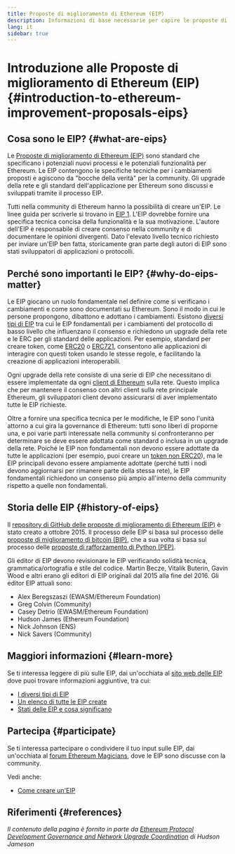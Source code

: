 ```yaml
---
title: Proposte di miglioramento di Ethereum (EIP)
description: Informazioni di base necessarie per capire le proposte di miglioramento di Ethereum (EIP).
lang: it
sidebar: true
---
```


# Introduzione alle Proposte di miglioramento di Ethereum (EIP) {#introduction-to-ethereum-improvement-proposals-eips}

## Cosa sono le EIP? {#what-are-eips}

Le [Proposte di miglioramento di Ethereum (EIP)](https://eips.ethereum.org/) sono standard che specificano i potenziali nuovi processi e le potenziali funzionalità per Ethereum. Le EIP contengono le specifiche tecniche per i cambiamenti proposti e agiscono da "bocche della verità" per la community. Gli upgrade della rete e gli standard dell'applicazione per Ethereum sono discussi e sviluppati tramite il processo EIP.

Tutti nella community di Ethereum hanno la possibilità di creare un'EIP. Le linee guida per scriverle si trovano in [EIP 1](https://eips.ethereum.org/EIPS/eip-1). L'EIP dovrebbe fornire una specifica tecnica concisa della funzionalità e la sua motivazione. L'autore dell'EIP è responsabile di creare consenso nella community e di documentare le opinioni divergenti. Dato l'elevato livello tecnico richiesto per inviare un'EIP ben fatta, storicamente gran parte degli autori di EIP sono stati sviluppatori di applicazioni o protocolli.

## Perché sono importanti le EIP? {#why-do-eips-matter}

Le EIP giocano un ruolo fondamentale nel definire come si verificano i cambiamenti e come sono documentati su Ethereum. Sono il modo in cui le persone propongono, dibattono e adottano i cambiamenti. Esistono [diversi tipi di EIP](https://github.com/ethereum/EIPs/blob/master/EIPS/eip-1.md#eip-types) tra cui le EIP fondamentali per i cambiamenti del protocollo di basso livello che influenzano il consenso e richiedono un upgrade della rete e le ERC per gli standard delle applicazioni. Per esempio, standard per creare token, come [ERC20](https://eips.ethereum.org/EIPS/eip-20) o [ERC721](https://eips.ethereum.org/EIPS/eip-721), consentono alle applicazioni di interagire con questi token usando le stesse regole, e facilitando la creazione di applicazioni interoperabili.

Ogni upgrade della rete consiste di una serie di EIP che necessitano di essere implementate da ogni [client di Ethereum](/en/learn/#clients-and-nodes) sulla rete. Questo implica che per mantenere il consenso con altri client sulla rete principale Ethereum, gli sviluppatori client devono assicurarsi di aver implementato tutte le EIP richieste.

Oltre a fornire una specifica tecnica per le modifiche, le EIP sono l'unità attorno a cui gira la governance di Ethereum: tutti sono liberi di proporne una, e poi varie parti interessate nella community si confronteranno per determinare se deve essere adottata come standard o inclusa in un upgrade della rete. Poiché le EIP non fondamentali non devono essere adottate da tutte le applicazioni (per esempio, puoi creare un [token non ERC20](https://eips.ethereum.org/EIPS/eip-20)), ma le EIP principali devono essere ampiamente adottate (perché tutti i nodi devono aggiornarsi per rimanere parte della stessa rete), le EIP fondamentali richiedono un consenso più ampio all'interno della community rispetto a quelle non fondamentali.

## Storia delle EIP {#history-of-eips}

Il [repository di GitHub delle proposte di miglioramento di Ethereum (EIP)](https://github.com/ethereum/EIPs) è stato creato a ottobre 2015. Il processo delle EIP si basa sul processo delle [proposte di miglioramento di bitcoin (BIP)](https://github.com/bitcoin/bips), che a sua volta si basa sul processo delle [proposte di rafforzamento di Python (PEP)](https://www.python.org/dev/peps/).

Gli editor di EIP devono revisionare le EIP verificando solidità tecnica, grammatica/ortografia e stile del codice. Martin Becze, Vitalik Buterin, Gavin Wood e altri erano gli editori di EIP originali dal 2015 alla fine del 2016. Gli editor EIP attuali sono:

- Alex Beregszaszi (EWASM/Ethereum Foundation)
- Greg Colvin (Community)
- Casey Detrio (EWASM/Ethereum Foundation)
- Hudson James (Ethereum Foundation)
- Nick Johnson (ENS)
- Nick Savers (Community)

## Maggiori informazioni {#learn-more}

Se ti interessa leggere di più sulle EIP, dai un'occhiata al [sito web delle EIP](https://eips.ethereum.org/) dove puoi trovare informazioni aggiuntive, tra cui:

- [I diversi tipi di EIP](https://eips.ethereum.org/)
- [Un elenco di tutte le EIP create](https://eips.ethereum.org/all)
- [Stati delle EIP e cosa significano](https://eips.ethereum.org/)

## Partecipa {#participate}

Se ti interessa partecipare o condividere il tuo input sulle EIP, dai un'occhiata al [forum Ethereum Magicians](https://ethereum-magicians.org/), dove le EIP sono discusse con la community.

Vedi anche:

- [Come creare un'EIP](https://eips.ethereum.org/EIPS/eip-1)

## Riferimenti {#references}

<cite class="citation">

Il contenuto della pagina è fornito in parte da [Ethereum Protocol Development Governance and Network Upgrade Coordination](https://hudsonjameson.com/2020-03-23-ethereum-protocol-development-governance-and-network-upgrade-coordination/) di Hudson Jameson

</cite>
